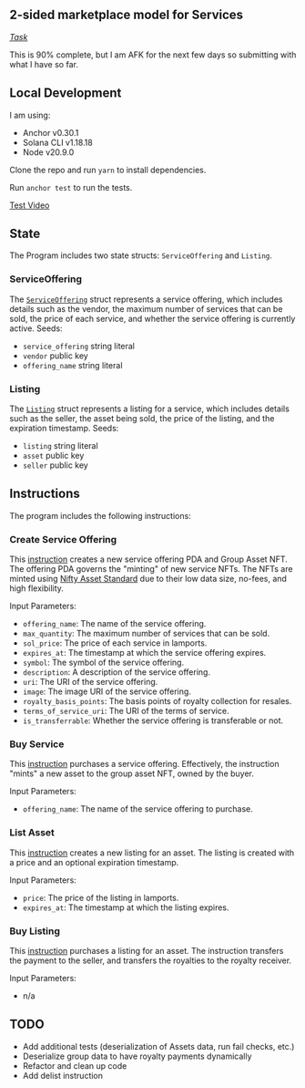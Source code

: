 
## 2-sided marketplace model for Services
_[Task](TASK.md)_

This is 90% complete, but I am AFK for the next few days so submitting with what I have so far.

## Local Development

I am using:
- Anchor v0.30.1
- Solana CLI v1.18.18
- Node v20.9.0

Clone the repo and run `yarn` to install dependencies.

Run `anchor test` to run the tests.

[Test Video](https://youtu.be/7irC1Z0Wv8o)

## State

The Program includes two state structs: `ServiceOffering` and `Listing`. 

### ServiceOffering

The [`ServiceOffering`](/programs/service-marketplace/src/state/service_offering.rs) struct represents a service offering, which includes details such as the vendor, the maximum number of services that can be sold, the price of each service, and whether the service offering is currently active.
Seeds:
- `service_offering` string literal
- `vendor` public key
- `offering_name` string literal

### Listing

The [`Listing`](/programs/service-marketplace/src/state/listing.rs) struct represents a listing for a service, which includes details such as the seller, the asset being sold, the price of the listing, and the expiration timestamp.
Seeds:
- `listing` string literal
- `asset` public key
- `seller` public key

## Instructions

The program includes the following instructions:

### Create Service Offering

This [instruction](/programs/service-marketplace/src/instructions/create_service_offering.rs) creates a new service offering PDA and Group Asset NFT. The offering PDA governs the "minting" of new service NFTs. The NFTs are minted using [Nifty Asset Standard](https://nifty-oss.org/) due to their low data size, no-fees, and high flexibility.

Input Parameters:
- `offering_name`: The name of the service offering.
- `max_quantity`: The maximum number of services that can be sold.
- `sol_price`: The price of each service in lamports.
- `expires_at`: The timestamp at which the service offering expires.
- `symbol`: The symbol of the service offering.
- `description`: A description of the service offering.
- `uri`: The URI of the service offering.
- `image`: The image URI of the service offering.
- `royalty_basis_points`: The basis points of royalty collection for resales.
- `terms_of_service_uri`: The URI of the terms of service.
- `is_transferrable`: Whether the service offering is transferable or not.

### Buy Service

This [instruction](/programs/service-marketplace/src/instructions/buy_service.rs) purchases a service offering. Effectively, the instruction "mints" a new asset to the group asset NFT, owned by the buyer.

Input Parameters:
- `offering_name`: The name of the service offering to purchase.

### List Asset

This [instruction](/programs/service-marketplace/src/instructions/list_asset.rs) creates a new listing for an asset. The listing is created with a price and an optional expiration timestamp.

Input Parameters:
- `price`: The price of the listing in lamports.
- `expires_at`: The timestamp at which the listing expires.

### Buy Listing

This [instruction](/programs/service-marketplace/src/instructions/buy_listing.rs) purchases a listing for an asset. The instruction transfers the payment to the seller, and transfers the royalties to the royalty receiver.

Input Parameters:
- n/a

## TODO
- Add additional tests (deserialization of Assets data, run fail checks, etc.)
- Deserialize group data to have royalty payments dynamically
- Refactor and clean up code
- Add delist instruction
